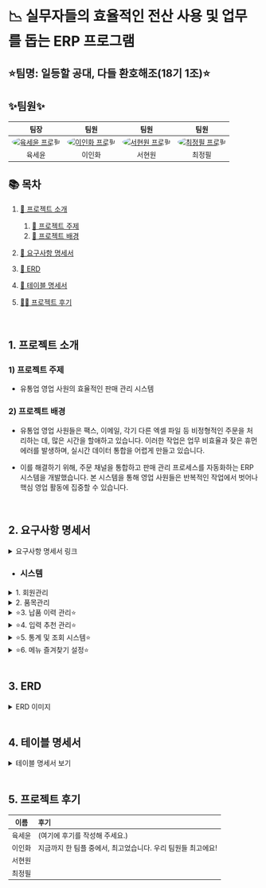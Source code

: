 # 📉 실무자들의 효율적인 전산 사용 및 업무를 돕는 ERP 프로그램
## ⭐팀명: 일등할 공대, 다들 환호해조(18기 1조)⭐

## ✨팀원✨
<table style="width:100%;">
  <thead>
    <tr align="center">
      <th>팀장</th>
      <th>팀원</th>
      <th>팀원</th>
      <th>팀원</th>
    </tr>
  </thead>
  <tbody>
    <tr align="center">
      <td>
        <a href="https://github.com/KorSwib" target="_blank">
          <img src="https://avatars.githubusercontent.com/KorSwib" width="100px" alt="육세윤 프로필" style="border-radius:50%"/>
        </a>
      </td>
      <td>
        <a href="https://github.com/Inhwa1003" target="_blank">
          <img src="https://avatars.githubusercontent.com/Inhwa1003" width="100px" alt="이인화 프로필" style="border-radius:50%"/>
        </a>
      </td>
      <td>
        <a href="https://github.com/viroovr" target="_blank">
          <img src="https://avatars.githubusercontent.com/viroovr" width="100px" alt="서현원 프로필" style="border-radius:50%"/>
        </a>
      </td>
      <td>
        <a href="https://github.com/wjdvlf5456" target="_blank">
          <img src="https://avatars.githubusercontent.com/wjdvlf5456" width="100px" alt="최정필 프로필" style="border-radius:50%"/>
        </a>
      </td>
    </tr>
    <tr align="center">
      <td>육세윤</td>
      <td>이인화</td>
      <td>서현원</td>
      <td>최정필</td>
    </tr>

  </tbody>
</table>


## 📚 목차
1. [📂 프로젝트 소개](#intro)
   1) [🎯 프로젝트 주제](#topic)
   2) [📱 프로젝트 배경](#background)
    
2. [📝 요구사항 명세서](#requirements)
   
4. [🔗 ERD](#erd-link)
   
6. [📄 테이블 명세서](#table_specifications)
   
8. [👨‍💻 프로젝트 후기](#retrospective)


<br>


## <a id="intro"></a>1. 프로젝트 소개
### <a id="topic"></a> 1) 프로젝트 주제
- 유통업 영업 사원의 효율적인 판매 관리 시스템
### <a id="background"></a> 2) 프로젝트 배경
-  유통업 영업 사원들은 팩스, 이메일, 각기 다른 엑셀 파일 등 비정형적인 주문을 처리하는 데, 많은 시간을 할애하고 있습니다. 이러한 작업은 업무 비효율과 잦은 휴먼 에러를 발생하며, 실시간 데이터 통합을 어렵게 만들고 있습니다.
  
-  이를 해결하기 위해, 주문 채널을 통합하고 판매 관리 프로세스를 자동화하는 ERP 시스템을 개발했습니다. 본 시스템을 통해 영업 사원들은 반복적인 작업에서 벗어나 핵심 영업 활동에 집중할 수 있습니다.


<br>


## <a id="requirements"></a>2. 요구사항 명세서

<details>
<summary>요구사항 명세서 링크</summary>
<div markdown="1">
[https://docs.google.com/spreadsheets/d/1rTjaT62c36xYGsWzVaBISN6cNFUnTbNTU2lRPsEm0gU/edit?gid=67669380#gid=67669380]
</div>
</details>

- ### 시스템
 <details>
<summary>1. 회원관리</summary>
<div markdown="1">

1) 사용자 등록

     : 아이디, 비밀번호, 이름, 연락, 이메일, 주민번호 등 기입
![register](src/assets/img/ui/register.png)
   
2) 가입 승인 및 권한 설정

    : 관리자는 가입 요청 목록 확인 및 승인 또는 반려 가능

3) 가입 결과 알림

    : 성공 시 로그인 페이지, 실패시 오류 메세지 출력

4) 기본 로그인 기능

    : 등록된 사용자만 아이디/비밀번호로 로그인

5) 접근권한 제어

    : 사용자 권한에 따라, 접근 메뉴 달라짐

6) 로그인 상태 유지/만료

    : 일정 시간 무활동 시, 자동 로그아웃 및 수동 로그아웃 가능
![login](src/assets/img/ui/available_logout.png)
   
</div>
</details>

<details>
<summary>2. 품목관리</summary>
<div markdown="1">
  
1) 품목 등록

    : 품목명, 품목코드, 단위 등 신규 등록
![table](src/assets/img/ui/table_basic.png)
   
3) 품목 사용 중지

    : 비활성화 처리, 추천 및 검색에 노출 안됨.
   
4) 품목 삭제

    : 이전 수불 기록이 없는 경우에만 가능
5) ⭐품목 검색⭐

    : 품목명/코드/유사단어 검색
6) 품목 수정

    : 관리자는 품목 단위, 수량, 명칭 수정 및 유사단어 추가  가능

7) 품목 상세보기

    : 규격, 단위, 재고수량, 유사단어 등을 확인 가능
</div>
</details>


<details>
<summary>⭐3. 납품 이력 관리⭐</summary>
<div markdown="1">

1) 구매전표 입력

      : 거래처, 구매일자, 납기일자 등 기본정보 입력

2) 품목 및 수량 입력
  
    : 품목 추가, 수량, 구매 단가 등 입력

3) 구매전표 저장 및 수정

    : 작성 중인 구매전표 저장 또는 임시저장

4) 구매전표 조회 및 검색

    : 기간별, 공급처별, 품목별, 과거 구매 이력 주문석 조회 및 검색

5) 구매전표 상태 관리

    : '작성중', '주문완료' 등 상태 표시 및 상태 변경 시 이력 남음

6) 판매 주문서 입력

    : 판매 주문서의 기본 정보(판매처, 주문일자, 납기일자 등) 입력

7) 품목 및 수량 입력

    : 품목 검색 및 추가, 수량, 판매 단가 입력

8) 판매 주문서 저장 및 수정

    : 판매 전표 저장 및 임시저장

9) 판매 주문서 조회 및 검색

    : 과거 판매 이력 주문서 조회 및 검색

10) 판매 주문서 상태 관리
    
       : 판매 상태 변경 및 추적

</div>
</details>


<details>
<summary>⭐4. 입력 추천 관리⭐</summary>
<div markdown="1">

#### ⭐4. 입력 추천 관리⭐
1) 거래처 추천 입력

    : 거래처별 과거 구매/ 판매 이력을 기반으로 입력 시 추천 품목 TOP10을 자동으로 노출

2) 영업사원 품목 추천

    : 해당 영업사원의 판매 빈도수에 비례하여, 품목 리스트를 추천

3) 추천 품목 편집

    : 자동 추천된 품목 리스트를 사용자가 직접 편집 가능

4) 수동 입력 병행

   : 사용자 임의로 직접 조회 및 입력

</div>
</details>


<details>
<summary>⭐5. 통계 및 조회 시스템⭐</summary>
<div markdown="1">

#### ⭐5. 통계 및 조회 시스템⭐
1) 구매관리

    : 품목별 입고 통계 조회

2) 재고관리

    : 품목별 현재 재고 조회

3) 출하 및 판매관리

    : 거래처별 출고, 매출 통계

4) 관리지원

    : 사용자 조회 이력 기록

</div>
</details>


<details>
<summary>⭐6. 메뉴 즐겨찾기 설정⭐</summary>
<div markdown="1">
  
1) 즐겨찾기 등록

    : 사용자가 자주 사용하는 품목을 등록하는 기능.

2) 즐겨찾기 조회

    : 즐겨찾기 탭 목록 표시

3) 즐겨찾기 삭제

    : 각 항목 옆에 '삭제' 버튼

4) 즐겨찾기 순서 변경

    : 드래그 앤 드롭으로 순서 변경

</div>
</details>

</div>
</details>
<br>

## <a id="erd-link"></a>3. ERD
<details>
<summary> ERD 이미지 </summary>
<div markdown="1">

![erd](src/assets/img/erd.png)
</div>
</details>
<br>

## <a id="table_specifications"></a>4. 테이블 명세서
<details>
<summary> 테이블 명세서 보기 </summary>
<div markdown="1">

![table_specifications](src/assets/image/)
</div>
</details>

<br>


## <a id="retrospective"></a>5. 프로젝트 후기
| 이름 | 후기                 |
|:---:|:-------------------|
| 육세윤 | (여기에 후기를 작성해 주세요.) |
| 이인화 |  지금까지 한 팀플 중에서, 최고었습니다. 우리 팀원들 최고에요!          |
| 서현원 |                    |
| 최정필 |                    |
